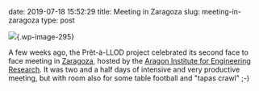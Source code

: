 date: 2019-07-18 15:52:29
title: Meeting in Zaragoza
slug: meeting-in-zaragoza
type: post

![](https://www.pret-a-llod.eu/wp-content/uploads/2019/07/Pret_f2f_Zaragoza-1024x576.jpg){.wp-image-295}

A few weeks ago, the Prêt-à-LLOD project celebrated its second face to
face meeting in [Zaragoza](https://en.wikipedia.org/wiki/Zaragoza),
hosted by the [Aragon Institute for Engineering
Research](https://i3a.unizar.es/en). It was two and a half days of
intensive and very productive meeting, but with room also for some table
football and "tapas crawl" ;-)
